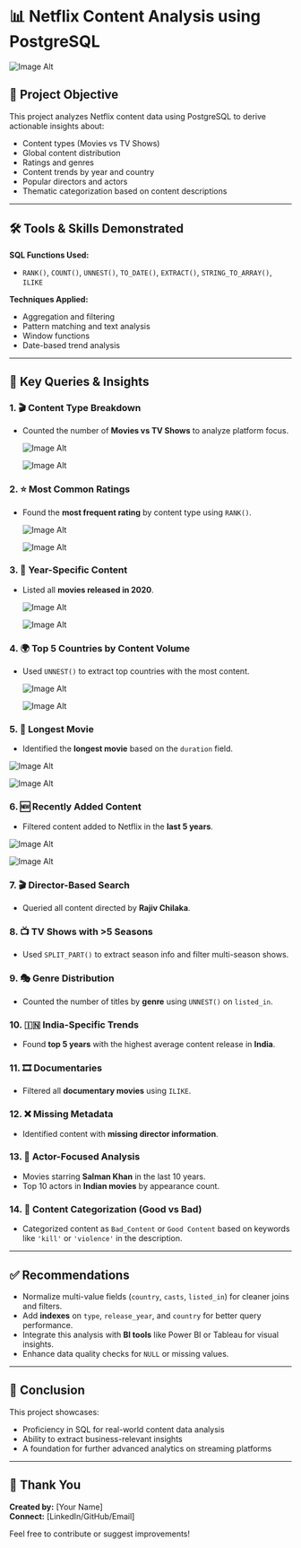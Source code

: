 
# 📊 Netflix Content Analysis using PostgreSQL

![Image Alt](https://github.com/vasuverma17/netflix_data_analysis_postgresql/blob/main/inbox_12038776_dbabda1e8f2d39e88b030173303b2724_Netflix.jpg)

## 🎯 Project Objective
This project analyzes Netflix content data using PostgreSQL to derive actionable insights about:
- Content types (Movies vs TV Shows)
- Global content distribution
- Ratings and genres
- Content trends by year and country
- Popular directors and actors
- Thematic categorization based on content descriptions

---

## 🛠️ Tools & Skills Demonstrated

**SQL Functions Used:**
- `RANK()`, `COUNT()`, `UNNEST()`, `TO_DATE()`, `EXTRACT()`, `STRING_TO_ARRAY()`, `ILIKE`

**Techniques Applied:**
- Aggregation and filtering
- Pattern matching and text analysis
- Window functions
- Date-based trend analysis

---

## 📌 Key Queries & Insights

### 1. 🎬 Content Type Breakdown
- Counted the number of **Movies vs TV Shows** to analyze platform focus.

  ![Image Alt](https://github.com/vasuverma17/netflix_data_analysis_postgresql/blob/main/Screenshot%202025-07-15%20184638.png)

  ![Image Alt](https://github.com/vasuverma17/netflix_data_analysis_postgresql/blob/main/Screenshot%202025-07-15%20184648.png)

### 2. ⭐ Most Common Ratings
- Found the **most frequent rating** by content type using `RANK()`.

  ![Image Alt](https://github.com/vasuverma17/netflix_data_analysis_postgresql/blob/main/Screenshot%202025-07-15%20192412.png)

  ![Image Alt](https://github.com/vasuverma17/netflix_data_analysis_postgresql/blob/main/Screenshot%202025-07-15%20192432.png)
  

### 3. 📅 Year-Specific Content
- Listed all **movies released in 2020**.

  ![Image Alt](https://github.com/vasuverma17/netflix_data_analysis_postgresql/blob/main/Screenshot%202025-07-15%20194408.png)

  ![Image Alt](https://github.com/vasuverma17/netflix_data_analysis_postgresql/blob/main/Screenshot%202025-07-15%20194446.png)

  

### 4. 🌍 Top 5 Countries by Content Volume
- Used `UNNEST()` to extract top countries with the most content.

  ![Image Alt](https://github.com/vasuverma17/netflix_data_analysis_postgresql/blob/main/Screenshot%202025-07-15%20195959.png)

   ![Image Alt](https://github.com/vasuverma17/netflix_data_analysis_postgresql/blob/main/Screenshot%202025-07-15%20200046.png)

  

### 5. 🎥 Longest Movie
- Identified the **longest movie** based on the `duration` field.

![Image Alt](https://github.com/vasuverma17/netflix_data_analysis_postgresql/blob/main/Screenshot%202025-07-16%20160151.png)

![Image Alt](https://github.com/vasuverma17/netflix_data_analysis_postgresql/blob/main/Screenshot%202025-07-16%20160208.png)
  

### 6. 🆕 Recently Added Content
- Filtered content added to Netflix in the **last 5 years**.

![Image Alt](https://github.com/vasuverma17/netflix_data_analysis_postgresql/blob/main/Screenshot%202025-07-16%20161353.png)

![Image Alt](https://github.com/vasuverma17/netflix_data_analysis_postgresql/blob/main/Screenshot%202025-07-16%20161451.png)

### 7. 🎬 Director-Based Search
- Queried all content directed by **Rajiv Chilaka**.

### 8. 📺 TV Shows with >5 Seasons
- Used `SPLIT_PART()` to extract season info and filter multi-season shows.

### 9. 🎭 Genre Distribution
- Counted the number of titles by **genre** using `UNNEST()` on `listed_in`.

### 10. 🇮🇳 India-Specific Trends
- Found **top 5 years** with the highest average content release in **India**.

### 11. 🎞️ Documentaries
- Filtered all **documentary movies** using `ILIKE`.

### 12. ❌ Missing Metadata
- Identified content with **missing director information**.

### 13. 🎥 Actor-Focused Analysis
- Movies starring **Salman Khan** in the last 10 years.
- Top 10 actors in **Indian movies** by appearance count.

### 14. 🚫 Content Categorization (Good vs Bad)
- Categorized content as `Bad_Content` or `Good Content` based on keywords like `'kill'` or `'violence'` in the description.

---

## ✅ Recommendations

- Normalize multi-value fields (`country`, `casts`, `listed_in`) for cleaner joins and filters.
- Add **indexes** on `type`, `release_year`, and `country` for better query performance.
- Integrate this analysis with **BI tools** like Power BI or Tableau for visual insights.
- Enhance data quality checks for `NULL` or missing values.

---

## 🧾 Conclusion

This project showcases:
- Proficiency in SQL for real-world content data analysis
- Ability to extract business-relevant insights
- A foundation for further advanced analytics on streaming platforms

---

## 🙏 Thank You

**Created by:** [Your Name]  
**Connect:** [LinkedIn/GitHub/Email]

Feel free to contribute or suggest improvements!
